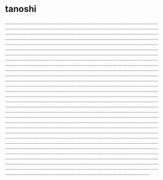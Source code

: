 # tanoshi
.................................................................................................................................................................................................................................................................................................................................................................................................................................................................................................................................................................................................................................................................................................................................................................................................................................................................................................................................................................................................................................................................................................................................................................................................................................................................................................................................................................................................................................................................................................................................................................................................................................................................................................................................................................................................................................................................................................................................................................................................................................................................................................................................................................................................................................................................................................................................................................................................................................................................................................................................................................................................................................................................................................................................................................................................................................................................................................................................................................................................................................................................................................................................................................................................................................................................................................................................................................................................................................................................................................................................................................................................................................................................................................................................................................................................................................................................